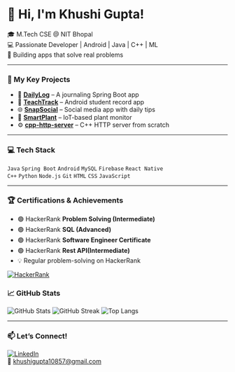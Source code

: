 # 👋 Hi, I'm Khushi Gupta!

🎓 M.Tech CSE @ NIT Bhopal  
💻 Passionate Developer | Android | Java | C++ | ML  
🚀 Building apps that solve real problems

---

### 🌟 My Key Projects

- 📘 **[DailyLog](https://github.com/Khushi0389/DailyLog)** – A journaling Spring Boot app  
- 📱 **[TeachTrack](https://github.com/Khushi0389/TeachTrack)** – Android student record app  
- 🌐 **[SnapSocial](https://github.com/Khushi0389/SnapSocial)** – Social media app with daily tips  
- 🌱 **[SmartPlant](https://github.com/Khushi0389/SmartPlant)** – IoT-based plant monitor  
- ⚙️ **[cpp-http-server](https://github.com/Khushi0389/cpp-http-server)** – C++ HTTP server from scratch

---

### 💻 Tech Stack

`Java` `Spring Boot` `Android` `MySQL` `Firebase` `React Native`  
`C++` `Python` `Node.js` `Git` `HTML` `CSS` `JavaScript`

---

### 🏆 Certifications & Achievements

- 🟢 HackerRank **Problem Solving (Intermediate)**
- 🟢 HackerRank **SQL (Advanced)**
- 🟢 HackerRank **Software Engineer Certificate**
- 🟢 HackerRank **Rest API(Intermediate)**
- 💡 Regular problem-solving on HackerRank

[![HackerRank](https://img.shields.io/badge/HackerRank-2EC866?style=for-the-badge&logo=HackerRank&logoColor=white)](https://www.hackerrank.com/profile/khushigupta10857)



### 📈 GitHub Stats

![GitHub Stats](https://github-readme-stats.vercel.app/api?username=Khushi0389&show_icons=true&theme=default)
![GitHub Streak](https://streak-stats.demolab.com/?user=Khushi0389&theme=default)
![Top Langs](https://github-readme-stats.vercel.app/api/top-langs/?username=Khushi0389&layout=compact)

---

### 📫 Let’s Connect!

[![LinkedIn](https://img.shields.io/badge/LinkedIn-blue?logo=linkedin)](https://linkedin.com/in/khushi-gupta-844195300)  
📧 khushigupta10857@gmail.com
